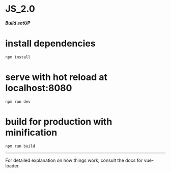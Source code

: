# JS_2.0

***Build setUP***

# install dependencies
`npm install`

# serve with hot reload at localhost:8080
`npm run dev`

# build for production with minification
`npm run build`

---
For detailed explanation on how things work, consult the docs for vue-loader.
